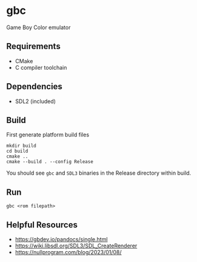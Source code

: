 # gbc

Game Boy Color emulator

## Requirements

* CMake
* C compiler toolchain


## Dependencies

* SDL2 (included)


## Build

First generate platform build files

	mkdir build
	cd build
	cmake ..
	cmake --build . --config Release

You should see `gbc` and `SDL3` binaries in the Release directory within build.


## Run

	gbc <rom filepath>


## Helpful Resources

- https://gbdev.io/pandocs/single.html
- https://wiki.libsdl.org/SDL3/SDL_CreateRenderer
- https://nullprogram.com/blog/2023/01/08/
